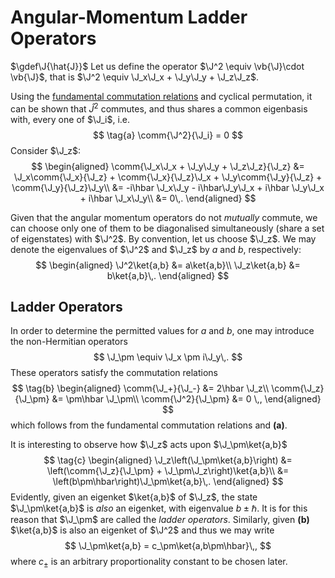 Angular-Momentum Ladder Operators
=================================
$\gdef\J{\hat{J}}$
Let us define the operator $\J^2 \equiv  \vb{\J}\cdot \vb{\J}$, that is $\J^2 \equiv \J_x\J_x + \J_y\J_y + \J_z\J_z$.
<!-- TODO link proofs on common eigenbases -->
Using the [fundamental commutation relations](infinitesimal-rotations.md#Infinitesimal-Rotations-in-Quantum-Mechanics) and cyclical permutation, it can be shown that $\hat{J}^2$ commutes, and thus shares a common eigenbasis with, every one of $\J_i$, i.e.
$$
    \tag{a}
    \comm{\J^2}{\J_i} = 0
$$
Consider $\J_z$:
$$
\begin{aligned}
\comm{\J_x\J_x + \J_y\J_y + \J_z\J_z}{\J_z} 
&= \J_x\comm{\J_x}{\J_z} + \comm{\J_x}{\J_z}\J_x + \J_y\comm{\J_y}{\J_z} + \comm{\J_y}{\J_z}\J_y\\
&= -i\hbar \J_x\J_y  - i\hbar\J_y\J_x + i\hbar \J_y\J_x + i\hbar \J_x\J_y\\
&= 0\,.
\end{aligned}
$$
<!-- TODO link notes on simultaneous diagonalisation -->
Given that the angular momentum operators do not *mutually* commute, we can choose only one of them to be diagonalised simultaneously (share a set of eigenstates) with $\J^2$. By convention, let us choose $\J_z$. We may denote the eigenvalues of $\J^2$ and $\J_z$ by $a$ and $b$, respectively:
$$
\begin{aligned}
\J^2\ket{a,b} &= a\ket{a,b}\\
\J_z\ket{a,b} &= b\ket{a,b}\,.
\end{aligned}
$$

Ladder Operators
----------------
In order to determine the permitted values for $a$ and $b$, one may introduce the non-Hermitian operators
$$
\J_\pm \equiv \J_x \pm i\J_y\,.
$$
These operators satisfy the commutation relations
$$
\tag{b}
\begin{aligned}
    \comm{\J_+}{\J_-} &= 2\hbar \J_z\\
    \comm{\J_z}{\J_\pm} &= \pm\hbar \J_\pm\\
    \comm{\J^2}{\J_\pm} &= 0
    \,,
\end{aligned}
$$
which follows from the fundamental commutation relations and **(a)**. 

It is interesting to observe how $\J_z$ acts upon $\J_\pm\ket{a,b}$
$$
\tag{c}
\begin{aligned}
\J_z\left(\J_\pm\ket{a,b}\right) 
&= \left(\comm{\J_z}{\J_\pm} + \J_\pm\J_z\right)\ket{a,b}\\
&= \left(b\pm\hbar\right)\J_\pm\ket{a,b}\,.
\end{aligned}
$$
Evidently, given an eigenket $\ket{a,b}$ of $\J_z$, the state $\J_\pm\ket{a,b}$ is *also* an eigenket, with eigenvalue $b\pm\hbar$. It is for this reason that $\J_\pm$ are called the *ladder operators*. Similarly, given **(b)** $\ket{a,b}$ is also an eigenket of $\J^2$ and thus we may write
$$
\J_\pm\ket{a,b} = c_\pm\ket{a,b\pm\hbar}\,,
$$
where $c_\pm$ is an arbitrary proportionality constant to be chosen later. 
<!-- TODO link to proof that the set of eigenkets {J+/-|a,b>} is the same as that of {|a,b>}. -->
